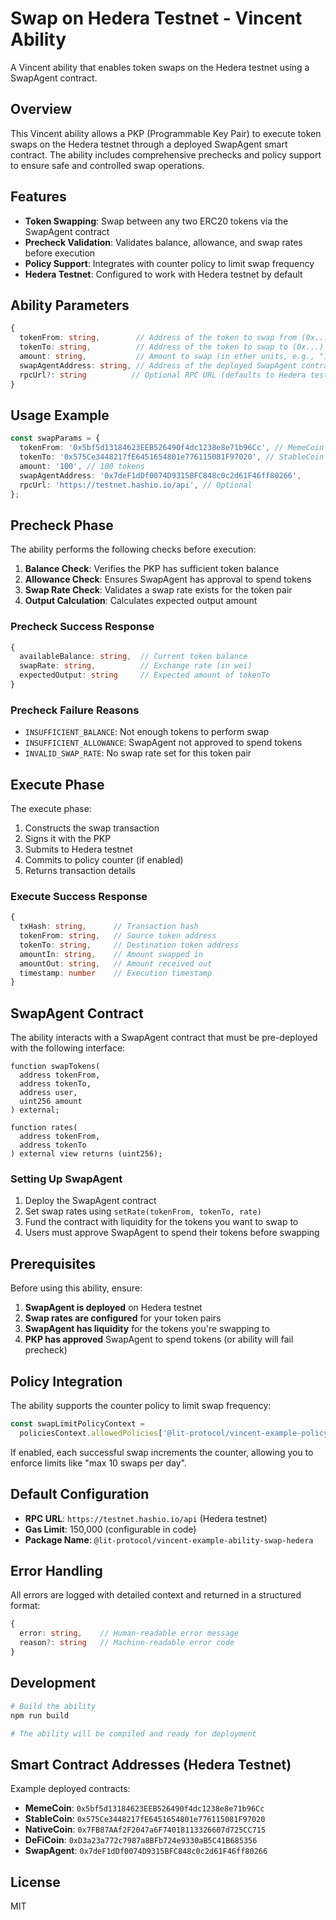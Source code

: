 # Swap on Hedera Testnet - Vincent Ability

A Vincent ability that enables token swaps on the Hedera testnet using a SwapAgent contract.

## Overview

This Vincent ability allows a PKP (Programmable Key Pair) to execute token swaps on the Hedera testnet through a deployed SwapAgent smart contract. The ability includes comprehensive prechecks and policy support to ensure safe and controlled swap operations.

## Features

- **Token Swapping**: Swap between any two ERC20 tokens via the SwapAgent contract
- **Precheck Validation**: Validates balance, allowance, and swap rates before execution
- **Policy Support**: Integrates with counter policy to limit swap frequency
- **Hedera Testnet**: Configured to work with Hedera testnet by default

## Ability Parameters

```typescript
{
  tokenFrom: string,        // Address of the token to swap from (0x...)
  tokenTo: string,          // Address of the token to swap to (0x...)
  amount: string,           // Amount to swap (in ether units, e.g., "100")
  swapAgentAddress: string, // Address of the deployed SwapAgent contract
  rpcUrl?: string          // Optional RPC URL (defaults to Hedera testnet)
}
```

## Usage Example

```typescript
const swapParams = {
  tokenFrom: '0x5bf5d13184623EEB526490f4dc1238e8e71b96Cc', // MemeCoin
  tokenTo: '0x575Ce3448217fE6451654801e776115081F97020', // StableCoin
  amount: '100', // 100 tokens
  swapAgentAddress: '0x7deF1dDf0074D9315BFC848c0c2d61F46ff80266',
  rpcUrl: 'https://testnet.hashio.io/api', // Optional
};
```

## Precheck Phase

The ability performs the following checks before execution:

1. **Balance Check**: Verifies the PKP has sufficient token balance
2. **Allowance Check**: Ensures SwapAgent has approval to spend tokens
3. **Swap Rate Check**: Validates a swap rate exists for the token pair
4. **Output Calculation**: Calculates expected output amount

### Precheck Success Response

```typescript
{
  availableBalance: string,  // Current token balance
  swapRate: string,          // Exchange rate (in wei)
  expectedOutput: string     // Expected amount of tokenTo
}
```

### Precheck Failure Reasons

- `INSUFFICIENT_BALANCE`: Not enough tokens to perform swap
- `INSUFFICIENT_ALLOWANCE`: SwapAgent not approved to spend tokens
- `INVALID_SWAP_RATE`: No swap rate set for this token pair

## Execute Phase

The execute phase:

1. Constructs the swap transaction
2. Signs it with the PKP
3. Submits to Hedera testnet
4. Commits to policy counter (if enabled)
5. Returns transaction details

### Execute Success Response

```typescript
{
  txHash: string,      // Transaction hash
  tokenFrom: string,   // Source token address
  tokenTo: string,     // Destination token address
  amountIn: string,    // Amount swapped in
  amountOut: string,   // Amount received out
  timestamp: number    // Execution timestamp
}
```

## SwapAgent Contract

The ability interacts with a SwapAgent contract that must be pre-deployed with the following interface:

```solidity
function swapTokens(
  address tokenFrom,
  address tokenTo,
  address user,
  uint256 amount
) external;

function rates(
  address tokenFrom,
  address tokenTo
) external view returns (uint256);
```

### Setting Up SwapAgent

1. Deploy the SwapAgent contract
2. Set swap rates using `setRate(tokenFrom, tokenTo, rate)`
3. Fund the contract with liquidity for the tokens you want to swap to
4. Users must approve SwapAgent to spend their tokens before swapping

## Prerequisites

Before using this ability, ensure:

1. **SwapAgent is deployed** on Hedera testnet
2. **Swap rates are configured** for your token pairs
3. **SwapAgent has liquidity** for the tokens you're swapping to
4. **PKP has approved** SwapAgent to spend tokens (or ability will fail precheck)

## Policy Integration

The ability supports the counter policy to limit swap frequency:

```typescript
const swapLimitPolicyContext =
  policiesContext.allowedPolicies['@lit-protocol/vincent-example-policy-counter'];
```

If enabled, each successful swap increments the counter, allowing you to enforce limits like "max 10 swaps per day".

## Default Configuration

- **RPC URL**: `https://testnet.hashio.io/api` (Hedera testnet)
- **Gas Limit**: 150,000 (configurable in code)
- **Package Name**: `@lit-protocol/vincent-example-ability-swap-hedera`

## Error Handling

All errors are logged with detailed context and returned in a structured format:

```typescript
{
  error: string,    // Human-readable error message
  reason?: string   // Machine-readable error code
}
```

## Development

```bash
# Build the ability
npm run build

# The ability will be compiled and ready for deployment
```

## Smart Contract Addresses (Hedera Testnet)

Example deployed contracts:

- **MemeCoin**: `0x5bf5d13184623EEB526490f4dc1238e8e71b96Cc`
- **StableCoin**: `0x575Ce3448217fE6451654801e776115081F97020`
- **NativeCoin**: `0x7FB87AAf2F2047a6F74018113326607d725CC715`
- **DeFiCoin**: `0xD3a23a772c7987a8BFb724e9330aB5C41B685356`
- **SwapAgent**: `0x7deF1dDf0074D9315BFC848c0c2d61F46ff80266`

## License

MIT

